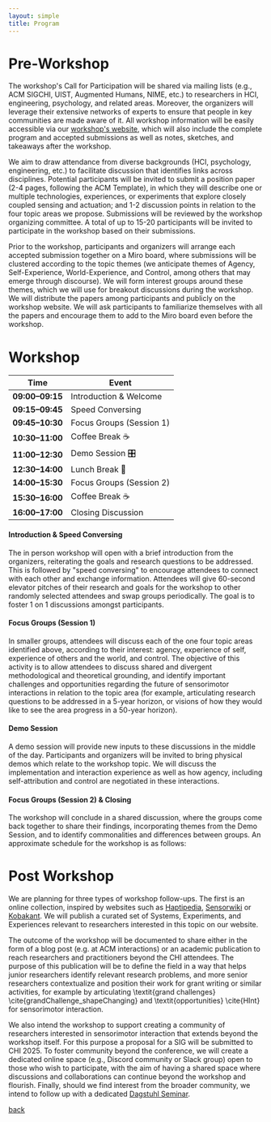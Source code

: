 ```yaml
---
layout: simple
title: Program
---
```

# Pre-Workshop
The workshop's Call for Participation will be shared via mailing lists (e.g., ACM SIGCHI, UIST, Augmented Humans, NIME, etc.) to researchers in HCI, engineering, psychology, and related areas. Moreover, the organizers will leverage their extensive networks of experts to ensure that people in key communities are made aware of it. All workshop information will be easily accessible via our [workshop's website](https://sensorimotordevices.github.io), which will also include the complete program and accepted submissions as well as notes, sketches, and takeaways after the workshop.

We aim to draw attendance from diverse backgrounds (HCI, psychology, engineering, etc.) to facilitate discussion that identifies links across disciplines. Potential participants will be invited to submit a position paper (2-4 pages, following the ACM Template), in which they will describe one or multiple technologies, experiences, or experiments that explore closely coupled sensing and actuation; and 1-2 discussion points in relation to the four topic areas we propose. Submissions will be reviewed by the workshop organizing committee. A total of up to 15-20 participants will be invited to participate in the workshop based on their submissions. 

Prior to the workshop, participants and organizers will arrange each accepted submission together on a Miro board, where submissions will be clustered according to the topic themes (we anticipate themes of Agency, Self-Experience, World-Experience, and Control, among others that may emerge through discourse). We will form interest groups around these themes, which we will use for breakout discussions during the workshop. We will distribute the papers among participants and publicly on the workshop website. We will ask participants to familiarize themselves with all the papers and encourage them to add to the Miro board even before the workshop. 

# Workshop
| Time            | Event                       |  
|---------------------|-------------------------------|  
| **09:00–09:15**    | Introduction & Welcome        |  
| **09:15–09:45**    | Speed Conversing              |  
| **09:45–10:30**    | Focus Groups (Session 1)      |  
| **10:30–11:00**    | Coffee Break ☕               |  
| **11:00–12:30**    | Demo Session 🎛               |  
| **12:30–14:00**    | Lunch Break 🍴                |  
| **14:00–15:30**    | Focus Groups (Session 2)      |  
| **15:30–16:00**    | Coffee Break ☕               |  
| **16:00–17:00**    | Closing Discussion            |  


#### Introduction & Speed Conversing
The in person workshop will open with a brief introduction from the organizers, reiterating the goals and research questions to be addressed. This is followed by "speed conversing" to encourage attendees to connect with each other and exchange information. Attendees will give 60-second elevator pitches of their research and goals for the workshop to other randomly selected attendees and swap groups periodically. The goal is to foster 1 on 1 discussions amongst participants.

#### Focus Groups (Session 1)
In smaller groups, attendees will discuss each of the one four topic areas identified above, according to their interest: agency, experience of self, experience of others and the world, and control. The objective of this activity is to allow attendees to discuss shared and divergent methodological and theoretical grounding, and identify important challenges and opportunities regarding the future of sensorimotor interactions in relation to the topic area (for example, articulating research questions to be addressed in a 5-year horizon, or visions of how they would like to see the area progress in a 50-year horizon).

#### Demo Session
A demo session will provide new inputs to these discussions in the middle of the day. Participants and organizers will be invited to bring physical demos which relate to the workshop topic. We will discuss the implementation and interaction experience as well as how agency, including self-attribution and control are negotiated in these interactions.

#### Focus Groups (Session 2) & Closing
The workshop will conclude in a shared discussion, where the groups come back together to share their findings, incorporating themes from the Demo Session, and to identify commonalities and differences between groups. An approximate schedule for the workshop is as follows:

# Post Workshop
We are planning for three types of workshop follow-ups. The first is an online collection, inspired by websites such as [Haptipedia](https://haptipedia.is.tuebingen.mpg.de/), [Sensorwiki](sensorwiki.org/doku.php) or [Kobakant](kobakant.at/DIY). We will publish a curated set of Systems, Experiments, and Experiences relevant to researchers interested in this topic on our website.

The outcome of the workshop will be documented to share either in the form of a blog post (e.g. at ACM interactions) or an academic publication to reach researchers and practitioners beyond the CHI attendees. The purpose of this publication will be to define the field in a way that helps junior researchers identify relevant research problems, and more senior researchers contextualize and position their work for grant writing or similar activities, for example by articulating \textit{grand challenges} \cite{grandChallenge_shapeChanging} and \textit{opportunities} \cite{HInt} for sensorimotor interaction.

We also intend the workshop to support creating a community of researchers interested in sensorimotor interaction that extends beyond the workshop itself. For this purpose a proposal for a SIG will be submitted to CHI 2025. To foster community beyond the conference, we will create a dedicated online space (e.g., Discord community or Slack group) open to those who wish to participate, with the aim of having a shared space where discussions and collaborations can continue beyond the workshop and flourish. Finally, should we find interest from the broader community, we intend to follow up with a dedicated [Dagstuhl Seminar](https://www.dagstuhl.de/de/seminars/dagstuhl-seminars). 

[back](./)
